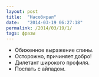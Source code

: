 ```yaml
---
layout: post
title:  "Насобирал"
date:   "2014-03-19 06:27:18"
permalink: /2014/03/19/1/
tags: фразы
---
```


- Обиженное выражение спины.
- Осторожно, причиняет добро!
- Дилетант широкого профиля.
- Поспать с айпадом.
